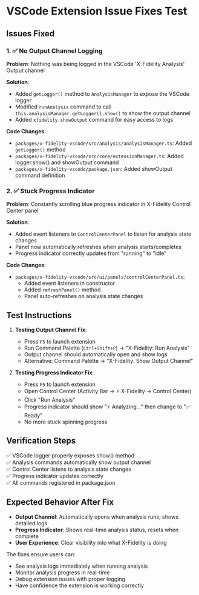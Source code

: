 # VSCode Extension Issue Fixes Test

## Issues Fixed

### 1. ✅ **No Output Channel Logging**
**Problem**: Nothing was being logged in the VSCode 'X-Fidelity Analysis' Output channel

**Solution**: 
- Added `getLogger()` method to `AnalysisManager` to expose the VSCode logger
- Modified `runAnalysis` command to call `this.analysisManager.getLogger().show()` to show the output channel
- Added `xfidelity.showOutput` command for easy access to logs

**Code Changes**:
- `packages/x-fidelity-vscode/src/analysis/analysisManager.ts`: Added `getLogger()` method
- `packages/x-fidelity-vscode/src/core/extensionManager.ts`: Added logger.show() and showOutput command
- `packages/x-fidelity-vscode/package.json`: Added showOutput command definition

### 2. ✅ **Stuck Progress Indicator**
**Problem**: Constantly scrolling blue progress indicator in X-Fidelity Control Center panel

**Solution**:
- Added event listeners to `ControlCenterPanel` to listen for analysis state changes
- Panel now automatically refreshes when analysis starts/completes
- Progress indicator correctly updates from "running" to "idle"

**Code Changes**:
- `packages/x-fidelity-vscode/src/ui/panels/controlCenterPanel.ts`: 
  - Added event listeners in constructor
  - Added `refreshPanel()` method
  - Panel auto-refreshes on analysis state changes

## Test Instructions

1. **Testing Output Channel Fix**:
   - Press `F5` to launch extension
   - Run Command Palette (`Ctrl+Shift+P`) → "X-Fidelity: Run Analysis"
   - Output channel should automatically open and show logs
   - Alternative: Command Palette → "X-Fidelity: Show Output Channel"

2. **Testing Progress Indicator Fix**:
   - Press `F5` to launch extension  
   - Open Control Center (Activity Bar → ⚡ X-Fidelity → Control Center)
   - Click "Run Analysis" 
   - Progress indicator should show "⚡ Analyzing..." then change to "✅ Ready"
   - No more stuck spinning progress

## Verification Steps

✅ VSCode logger properly exposes show() method  
✅ Analysis commands automatically show output channel  
✅ Control Center listens to analysis state changes  
✅ Progress indicator updates correctly  
✅ All commands registered in package.json  

## Expected Behavior After Fix

- **Output Channel**: Automatically opens when analysis runs, shows detailed logs
- **Progress Indicator**: Shows real-time analysis status, resets when complete
- **User Experience**: Clear visibility into what X-Fidelity is doing

The fixes ensure users can:
- See analysis logs immediately when running analysis
- Monitor analysis progress in real-time
- Debug extension issues with proper logging
- Have confidence the extension is working correctly 